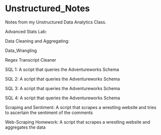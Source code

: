 # Unstructured_Notes
Notes from my Unstructured Data Analytics Class.

Advanced Stats Lab: 

Data Cleaning and Aggregating: 

Data_Wrangling

Regex Transcript Cleaner

SQL 1: A script that queries the Adventureworks Schema

SQL 2: A script that queries the Adventureworks Schema

SQL 3: A script that queries the Adventureworks Schema

SQL 4: A script that queries the Adventureworks Schema

Scraping and Sentiment: A script that scrapes a wrestling website and tries to ascertain the sentiment of the comments

Web-Scraping Homework: A script that scrapes a wrestling website and aggregates the data
